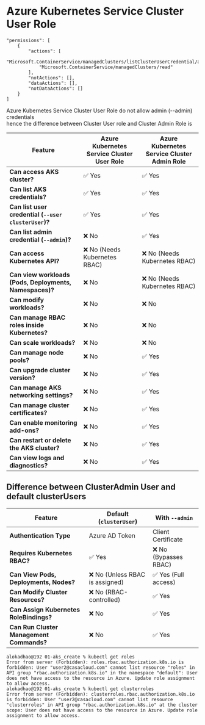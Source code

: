 # Azure Kubernetes Service Cluster User Role 

```
"permissions": [
    {
        "actions": [
            "Microsoft.ContainerService/managedClusters/listClusterUserCredential/action",
            "Microsoft.ContainerService/managedClusters/read"
        ],
        "notActions": [],
        "dataActions": [],
        "notDataActions": []
    }
]
```

Azure Kubernetes Service Cluster User Role do not allow admin (--admin) credentials \
hence the difference between Cluster User role and Cluster Admin Role is 

| **Feature**                              | **Azure Kubernetes Service Cluster User Role** | **Azure Kubernetes Service Cluster Admin Role** |
|------------------------------------------|---------------------------------|---------------------------------|
| **Can access AKS cluster?**             | ✅ Yes                         | ✅ Yes                         |
| **Can list AKS credentials?**           | ✅ Yes                         | ✅ Yes                         |
| **Can list user credential (`--user clusterUser`)?** | ✅ Yes                         | ✅ Yes                         |
| **Can list admin credential (`--admin`)?** | ❌ No                          | ✅ Yes                         |
| **Can access Kubernetes API?**           | ❌ No (Needs Kubernetes RBAC)  | ❌ No (Needs Kubernetes RBAC)  |
| **Can view workloads (Pods, Deployments, Namespaces)?** | ❌ No                          | ❌ No (Needs Kubernetes RBAC)  |
| **Can modify workloads?**                | ❌ No                          | ❌ No                          |
| **Can manage RBAC roles inside Kubernetes?** | ❌ No                          | ❌ No                          |
| **Can scale workloads?**                 | ❌ No                          | ❌ No                          |
| **Can manage node pools?**               | ❌ No                          | ✅ Yes                         |
| **Can upgrade cluster version?**         | ❌ No                          | ✅ Yes                         |
| **Can manage AKS networking settings?**  | ❌ No                          | ✅ Yes                         |
| **Can manage cluster certificates?**     | ❌ No                          | ✅ Yes                         |
| **Can enable monitoring add-ons?**       | ❌ No                          | ✅ Yes                         |
| **Can restart or delete the AKS cluster?** | ❌ No                          | ✅ Yes                         |
| **Can view logs and diagnostics?**       | ❌ No                          | ✅ Yes                         |

## Difference between ClusterAdmin User and default clusterUsers

| **Feature**                         | **Default (`clusterUser`)** | **With `--admin`** |
|--------------------------------------|----------------------------|-------------------|
| **Authentication Type**              | Azure AD Token | Client Certificate |
| **Requires Kubernetes RBAC?**        | ✅ Yes | ❌ No (Bypasses RBAC) |
| **Can View Pods, Deployments, Nodes?** | ❌ No (Unless RBAC is assigned) | ✅ Yes (Full access) |
| **Can Modify Cluster Resources?**    | ❌ No (RBAC-controlled) | ✅ Yes |
| **Can Assign Kubernetes RoleBindings?** | ❌ No | ✅ Yes |
| **Can Run Cluster Management Commands?** | ❌ No | ✅ Yes |


```
alokadhao@192 01-aks_create % kubectl get roles
Error from server (Forbidden): roles.rbac.authorization.k8s.io is forbidden: User "user2@casacloud.com" cannot list resource "roles" in API group "rbac.authorization.k8s.io" in the namespace "default": User does not have access to the resource in Azure. Update role assignment to allow access.
alokadhao@192 01-aks_create % kubectl get clusterroles
Error from server (Forbidden): clusterroles.rbac.authorization.k8s.io is forbidden: User "user2@casacloud.com" cannot list resource "clusterroles" in API group "rbac.authorization.k8s.io" at the cluster scope: User does not have access to the resource in Azure. Update role assignment to allow access.
```

